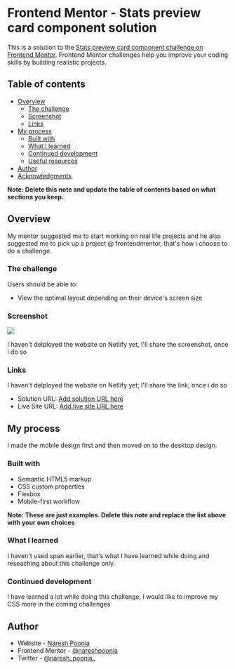 # Frontend Mentor - Stats preview card component solution

This is a solution to the [Stats preview card component challenge on Frontend Mentor](https://www.frontendmentor.io/challenges/stats-preview-card-component-8JqbgoU62). Frontend Mentor challenges help you improve your coding skills by building realistic projects. 

## Table of contents

- [Overview](#overview)
  - [The challenge](#the-challenge)
  - [Screenshot](#screenshot)
  - [Links](#links)
- [My process](#my-process)
  - [Built with](#built-with)
  - [What I learned](#what-i-learned)
  - [Continued development](#continued-development)
  - [Useful resources](#useful-resources)
- [Author](#author)
- [Acknowledgments](#acknowledgments)

**Note: Delete this note and update the table of contents based on what sections you keep.**

## Overview
My mentor suggested me to start working on real life projects and he also suggested me to pick up a project @ frontendmentor, that's how i choose to do a challenge.

### The challenge

Users should be able to:

- View the optimal layout depending on their device's screen size

### Screenshot

![](./screenshot.jpg)

I haven't delployed the website on Netlify yet, I'll share the screenshot, once i do so 

### Links
I haven't delployed the website on Netlify yet, I'll share the link, once i do so 

- Solution URL: [Add solution URL here](https://your-solution-url.com)
- Live Site URL: [Add live site URL here](https://your-live-site-url.com)

## My process
I made the mobile design first and then moved on to the desktop design.

### Built with

- Semantic HTML5 markup
- CSS custom properties
- Flexbox
- Mobile-first workflow

**Note: These are just examples. Delete this note and replace the list above with your own choices**

### What I learned
I haven't used span earlier, that's what I have learned while doing and reseaching about this challenge only.

### Continued development

I have learned a lot while doing this challenge, I would like to improve my CSS more in the coming challenges

## Author

- Website - [Naresh Poonia](https://www.nareshpoonia.com)
- Frontend Mentor - [@nareshpoonia](https://www.frontendmentor.io/profile/nareshpoonia)
- Twitter - [@naresh_poonia_](https://www.twitter.com/naresh_poonia_)





